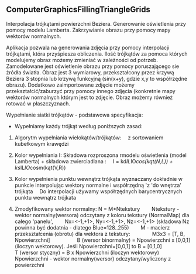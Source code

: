 ## ComputerGraphicsFillingTriangleGrids
Interpolacja trójkątami powierzchni Beziera. Generowanie oświetlenia przy pomocy modelu Lamberta. Zakrzywianie obrazu przy pomocy mapy wektorów normalnych.  

  Aplikacja pozwala na generowania zdjęcia przy pomocy interpolacji trójkątami, która przyśpiesza obliczenia. Ilość trójkątów za pomoca których modelujemy obraz możemy zmieniać w zależności od potrzeb. Zamodelowane jest oświetlenie obrazu przy pomocy poruszającego sie źródła światła. Obraz jest 3 wymiarowy, przekształcony przez krzywą Beziera 3 stopnia lub krzywą funkcyjną (sin(x+y), gdzie x,y to współrzędne obrazu). Dodatkowo zaimportowane zdjęcie możemy przekształcić/zaburzyć przy pomocy innego zdjęcia (konkretnie mapy wektorów normalnych którym jest to zdjęcie. Obraz możemy również rotować w płaszczyznach.

Wypełnianie siatki trójkątów - podstawowa specyfikacja:

- Wypełniamy każdy trójkąt według poniższych zasad:

1. Algorytm wypełniania wielokątów/trójkątów:
 z sortowaniem kubełkowym krawędzi 
 
2. Kolor wypełniania I:
Składowa rozproszona rmodelu oświetlenia (model Lamberta) + składowa zwierciadlana :
 I = kd*IL*IO*cos(kąt(N,L)) + ks*IL*IO*cosm(kąt(V,R))

3. Kolor wypełnienia punktu wewnątrz trójkąta wyznaczany dokładnie w punkcie interpolując wektory normalne i współrzędną 'z 'do wnętrza' trójkąta
 Do interpolacji używamy współrzędnych barycentrycznych punktu wewnątrz trójkata


4. Zmodyfikowany wektor normalny: N = M*Ntekstury
  Ntekstury - wektor normalny(wersora) odczytany z koloru tekstury (NormalMap) dla całego 'panelu',
  Nx=<-1,+1>, Ny=<-1,+1>, Nz=<-1,+1> (składowa Nz powinna być dodatnia - dlatego Blue=128..255)
  M - macierz przekształcenia (obrotu) dla wektora z tekstury:
    M3x3 = [T, B, Npowierzchni]
     B (wersor binormalny) = Npowierzchni x [0,0,1] (iloczyn wektorowy). Jeśli Npowierzchni=[0,0,1] to B = [0,1,0]
     T (wersor styczny) = B x Npowierzchni (iloczyn wektorowy)
  Npowierzchni - wektor normalny(wersor) odczytany/wyliczony z powierzchni
